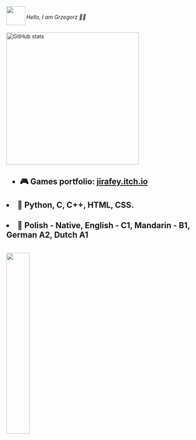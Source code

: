 

<img src="https://media1.giphy.com/media/OfgFXNVi8gnEXvbske/giphy.gif" height="50" align="left"/>

###### Hello, I am Grzegorz 👋🏻 

<img alt="GitHub stats" src="https://github-readme-stats.vercel.app/api?username=Jirafey&bg_color=80,f0cd7b,f1ce7d,f5e58d,f4e892,81613a,f2cf7b&title_color=4B311A&text_color=000&count_private=true&hide_border=true" width="350"><br>
               <h2>                                                                                                                          
- 🎮 Games portfolio: [jirafey.itch.io](https://jirafey.itch.io/)</h2>
                          <h2>                                                                                                     
- 💛 Python, C, C++, HTML, CSS.</h2>
                                 <h2>                                                                                              
- 💬 Polish - Native, English - C1, Mandarin - B1, German A2, Dutch A1
</h2><br>
<img src="https://github-readme-stats.vercel.app/api/top-langs/?username=Jirafey&layout=compact&bg_color=20,f4e892,f1ce7d,f5e58d,f0cd7b,f0cd7b&title_color=4B311A&text_color=000&count_private=true&hide_border=true"count_private=true&theme=deafult" style="width: 35%; max-width: 35%; min-width: 35%;"></a>
